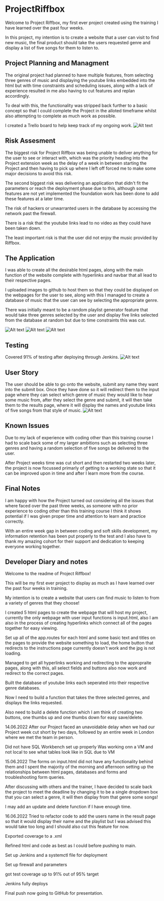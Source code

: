 # ProjectRiffbox

Welcome to Project Riffbox, my first ever project created using the training I have learned over the past four weeks.

In this project, my intention is to create a website that a user can visit to find new music, the final product should take the users requested genre and display a list of five songs for them to listen to.

## Project Planning and Managment

The original project had planned to have multiple features, from selecting three genres of music and displaying the youtube links embedded into the html
but with time constraints and scheduling issues, along with a lack of experience resulted in me also having to cut features and replan accordingly.

To deal with this, the functionality was stripped back further to a basic concept so that I could complete the Project in the alloted timeframe whilst also
attempting to complete as much work as possible.

I created a Trello board to help keep track of my ongoing work.
<img src="https://github.com/QAJackBarclay/ProjectRiffbox/blob/4104427fa4154732d32730bb05e036be386bee28/application/Images/Trello%201.PNG" alt="Alt text" title="Optional title">


## Risk Assesment 

The biggest risk for Project Riffbox was being unable to deliver anything for the user to see or interact with, which was the priority heading into the Project extension week as the delay of a week in between starting the Project and then having to pick up where I left off forced me to make some major decisions to avoid this risk. 

The second biggest risk was delivering an application that didn't fit the parameters or reach the deployment phase due to this, although some features are not yet implemented the foundation work has been done to add these features at a later time.

The risk of hackers or unwarranted users in the database by accessing the network past the firewall. 

There is a risk that the youtube links lead to no video as they could have been taken down. 

The least important risk is that the user did not enjoy the music provided by Riffbox.


## The Application

I was able to create all the desirable html pages, along with the main function of the website complete with hyperlinks and 
navbar that all lead to their respective pages. 

I uploaded images to github to host them so that they could be displayed on the webpages for the user to see, along with this I managed to create a database of music that the user can see by selecting the appropriate genre.

There was initially meant to be a random playlist generator feature that would take three genres selected by the user and display five links selected from the database at random but due to time constraints this was cut.

<img src="https://github.com/QAJackBarclay/ProjectRiffbox/blob/4104427fa4154732d32730bb05e036be386bee28/application/Images/Riffbox.PNG" alt="Alt text" title="Optional title">
<img src="https://github.com/QAJackBarclay/ProjectRiffbox/blob/4104427fa4154732d32730bb05e036be386bee28/application/Images/Riffbox.PNG" alt="Alt text" title="Optional title">
<img src="https://github.com/QAJackBarclay/ProjectRiffbox/blob/4104427fa4154732d32730bb05e036be386bee28/application/Images/Riffbox%20Results.PNG" alt="Alt text" title="Optional title">

## Testing
Covered 91% of testing after deploying through Jenkins.
<img src="https://github.com/QAJackBarclay/ProjectRiffbox/blob/347e523d41db1dad3be26703cde4f928db628a39/application/Images/Jenkins%20test.PNG" alt="Alt text" title="Optional title">

## User Story
The user should be able to go onto the website, submit any name they want into the submit box. Once they have done so it will redirect them to the input page
where they can select which genre of music they would like to hear some music from, after they select the genre and submit, it will then take them to the results page, where it will display the names and youtube links of five songs from that style of music.
<img src="https://github.com/QAJackBarclay/ProjectRiffbox/blob/4104427fa4154732d32730bb05e036be386bee28/application/Images/Riffbox%20Index.PNG" alt="Alt text" title="Optional title">

## Known Issues 

Due to my lack of experience with coding other than this training course I had to scale back some of my larger ambitions such as selecting three genres and having a random selection of five songs be delivered to the user.

After Project weeks time was cut short and then restarted two weeks later, the project is now focussed primarly of getting to a working state so that it can be improved upon in time and after I learn more from the course.

## Final Notes

I am happy with how the Project turned out considering all the issues that where faced over the past three weeks, as someone with no prior experience to coding 
other than this training course I think it shows potential if I was given proper time and attention to learn and practice correctly. 

With an entire week gap in between coding and soft skills development, my information retention has been put properly to the test and I also have to thank my amazing cohort for their support and dedication to keeping everyone working together.


## Developer Diary and notes
Welcome to the readme of Project Riffbox! 

This will be my first ever project to display as much as I have learned over the past four weeks in training.

My intention is to create a website that users can find music to listen to from a variety of genres that they choose! 

I created 5 html pages to create the webpage that will host my project, currently the only webpage with user input functions is input.html,
also I am also in the process of creating hyperlinks which connect all of the pages together for easy viewing.

Set up all of the app.routes for each html and some basic text and titles on the pages to provide the website something to load, the home button that redirects
to the instructions page currently doesn't work and the jpg is not loading.

Managed to get all hyperlinks working and redirecting to the appropraite pages, along with this, all select fields and buttons also now work and redirect to the correct pages. 

Built the database of youtube links each seperated into their respective genre databases.

Now I need to build a function that takes the three selected genres, and displays the links requested.

Also need to build a delete function which I am think of creating two buttons, one thumbs up and one thumbs down for easy save/delete.


14.06.2022
After our Project faced an unavoidable delay when we had our Project week cut short by two days, followed by an entire week in London where we met the team in person.

Did not have SQL Workbench set up properly 
Was working onn a VM and not local to see what tables look like in SQL due to VM

15.06.2022
The forms on input.html did not have any functionality behind them and I spent the majority of the morning and afternoon setting up the relationships between 
html pages, databases and forms and troubleshooting form queries.

After discussing with others and the trainer, I have decided to scale back the project to meet the deadline by changing it to be a single dropdown box that you can
select a genre, it will then display from that genre some songs! 

I may add an update and delete function if I have enough time.

16.06.2022
Tried to refactor code to add the users name in the result page so that it would display their name and the playlist but I was advised this would take too long
and I should also cut this feature for now.

Exported coverage to a .xml

Refined html and code as best as I could before pushing to main. 

Set up Jenkins and a systemctl file for deployment

Set up firewall and parameters 

got test coverage up to 91% out of 95% target

Jenkins fully deploys

Final push now going to GitHub for presentation.
